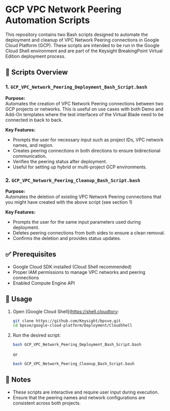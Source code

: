 # GCP VPC Network Peering Automation Scripts

This repository contains two Bash scripts designed to automate the deployment and cleanup of VPC Network Peering connections in Google Cloud Platform (GCP). These scripts are intended to be run in the Google Cloud Shell environment and are part of the Keysight BreakingPoint Virtual Edition deployment process.

## 📁 Scripts Overview

### 1. `GCP_VPC_Network_Peering_Deployment_Bash_Script.bash`

**Purpose:**  
Automates the creation of VPC Network Peering connections between two GCP projects or networks. This is useful on use cases with both Demo and Add-On templates where the test interfaces of the Virtual Blade need to be connected in back to back. 

**Key Features:**
- Prompts the user for necessary input such as project IDs, VPC network names, and region.
- Creates peering connections in both directions to ensure bidirectional communication.
- Verifies the peering status after deployment.
- Useful for setting up hybrid or multi-project GCP environments.

### 2. `GCP_VPC_Network_Peering_Cleanup_Bash_Script.bash`

**Purpose:**  
Automates the deletion of existing VPC Network Peering connections that you might have created with the above script (see section 1)

**Key Features:**
- Prompts the user for the same input parameters used during deployment.
- Deletes peering connections from both sides to ensure a clean removal.
- Confirms the deletion and provides status updates.

## ✅ Prerequisites

- Google Cloud SDK installed (Cloud Shell recommended)
- Proper IAM permissions to manage VPC networks and peering connections
- Enabled Compute Engine API

## 🚀 Usage

1. Open [Google Cloud Shell](https://shell.cloudtory:
   ```bash
   git clone https://github.com/Keysight/bpsve.git
   cd bpsve/google-cloud-platform/Deployment/CloudShell
   ```
3. Run the desired script:
   ```bash
   bash GCP_VPC_Network_Peering_Deployment_Bash_Script.bash
   ```
   or
   ```bash
   bash GCP_VPC_Network_Peering_Cleanup_Bash_Script.bash
   ```

## 📌 Notes

- These scripts are interactive and require user input during execution.
- Ensure that the peering names and network configurations are consistent across both projects.
